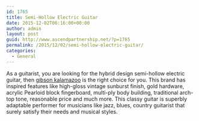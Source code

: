 ```yaml
---
id: 1765
title: Semi-Hollow Electric Guitar
date: 2015-12-02T06:16:00+00:00
author: admin
layout: post
guid: http://www.ascendpartnership.net/?p=1765
permalink: /2015/12/02/semi-hollow-electric-guitar/
categories:
  - General
---
```

As a guitarist, you are looking for the hybrid design semi-hollow electric guitar, then [gibson kalamazoo](http://www.musiciansfriend.com/guitars/gibson-midtown-kalamazoo-semi-hollow-electric-guitar) is the right choice for you. This brand has inspired features like high-gloss vintage sunburst finish, gold hardware, acrylic Pearloid block fingerboard, multi-ply body building, traditional arch-top tone, reasonable price and much more. This classy guitar is superbly adaptable performer for musicians like jazz, blues, country guitarist that surely satisfy their needs and musical styles.